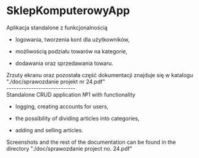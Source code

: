 # SklepKomputerowyApp
Aplikacja standalone z funkcjonalnością

- logowania, tworzenia kont dla użytkowników,

- możliwością podziału towarów na kategorie, 

- dodawania oraz sprzedawania towaru. 

Zrzuty ekranu oraz pozostała część dokumentacji znajduje się w katalogu "./doc/sprawozdanie projekt nr 24.pdf"
<br>----------------------------<br>
Standalone CRUD application №1 with functionality

- logging, creating accounts for users,

- the possibility of dividing articles into categories,

- adding and selling articles.

Screenshots and the rest of the documentation can be found in the directory "./doc/sprawozdanie project no. 24.pdf"
